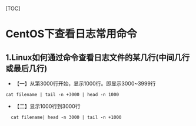 [TOC]
# CentOS下查看日志常用命令
## 1.Linux如何通过命令查看日志文件的某几行(中间几行或最后几行)
 - 【一】从第3000行开始，显示1000行。即显示3000~3999行
```
cat filename | tail -n +3000 | head -n 1000
```
 - 【二】显示1000行到3000行
```
  cat filename| head -n 3000 | tail -n +1000
```
